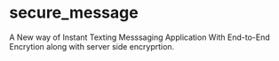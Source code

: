 # secure_message

A New way of Instant Texting Messsaging Application With End-to-End Encrytion along with server side encryprtion.

